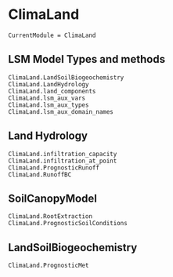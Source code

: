 # ClimaLand

```@meta
CurrentModule = ClimaLand
```
## LSM Model Types and methods

```@docs
ClimaLand.LandSoilBiogeochemistry
ClimaLand.LandHydrology
ClimaLand.land_components
ClimaLand.lsm_aux_vars
ClimaLand.lsm_aux_types
ClimaLand.lsm_aux_domain_names
```

## Land Hydrology

```@docs
ClimaLand.infiltration_capacity
ClimaLand.infiltration_at_point
ClimaLand.PrognosticRunoff
ClimaLand.RunoffBC
```

## SoilCanopyModel

```@docs
ClimaLand.RootExtraction
ClimaLand.PrognosticSoilConditions
```

## LandSoilBiogeochemistry

```@docs
ClimaLand.PrognosticMet
```
